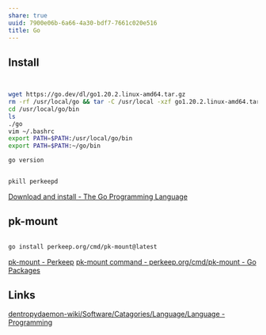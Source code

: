 ```yaml
---
share: true
uuid: 7900e06b-6a66-4a30-bdf7-7661c020e516
title: Go
---
```

## Install

``` bash


wget https://go.dev/dl/go1.20.2.linux-amd64.tar.gz
rm -rf /usr/local/go && tar -C /usr/local -xzf go1.20.2.linux-amd64.tar.gz
cd /usr/local/go/bin
ls 
./go
vim ~/.bashrc
export PATH=$PATH:/usr/local/go/bin
export PATH=$PATH:~/go/bin

go version


pkill perkeepd

```

[Download and install - The Go Programming Language](https://go.dev/doc/install)

## pk-mount

``` bash

go install perkeep.org/cmd/pk-mount@latest

```


[pk-mount - Perkeep](https://perkeep.org/cmd/pk-mount/)
[pk-mount command - perkeep.org/cmd/pk-mount - Go Packages](https://pkg.go.dev/perkeep.org/cmd/pk-mount)

## Links

[dentropydaemon-wiki/Software/Catagories/Language/Language - Programming](/undefined)